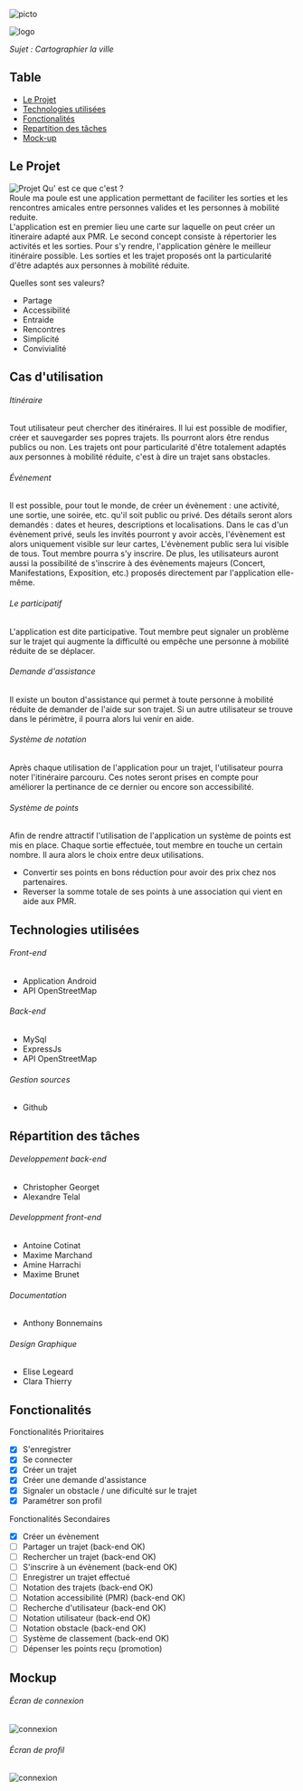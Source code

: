 
![picto](ressources/Picto.png)

![logo](ressources/logo.png)

*Sujet : Cartographier la ville*

## Table

- [Le Projet](#le-projet)
- [Technologies utilisées](#technologies-utilisees)
- [Fonctionalités](#fonctionalites)
- [Repartition des tâches](#repartition-des-taches)
- [Mock-up](#mockup)

## Le Projet

![Projet](ressources/Flyer.jpg)
Qu' est ce que c'est ?   
 Roule ma poule est une application permettant de faciliter les sorties et les rencontres amicales entre personnes valides et les personnes à mobilité reduite.  
 L'application est en premier lieu une carte sur laquelle on peut créer un itineraire adapté aux PMR. Le second concept consiste à répertorier les activités et les sorties. Pour s'y rendre, l'application génère le meilleur itinéraire possible. Les sorties et les trajet proposés ont la particularité d'être adaptés aux personnes à mobilité réduite.

Quelles sont ses valeurs?   
- Partage   
- Accessibilité
- Entraide
- Rencontres
- Simplicité
- Convivialité

## Cas d'utilisation
###### Itinéraire
Tout utilisateur peut chercher des itinéraires. Il lui est possible de modifier, créer et sauvegarder ses popres trajets. Ils pourront alors être rendus publics ou non. Les trajets ont pour particularité d'être totalement adaptés aux personnes à mobilité réduite, c'est à dire un trajet sans obstacles.
###### Évènement
Il est possible, pour tout le monde, de créer un évènement : une activité, une sortie, une soirée, etc. qu'il soit public ou privé. Des détails seront alors demandés : dates et heures, descriptions et localisations. Dans le cas d'un évènement privé, seuls les invités pourront y avoir accès, l'évènement est alors uniquement visible sur leur cartes, L'évènement public sera lui visible de tous. Tout membre pourra s'y inscrire. De plus, les utilisateurs auront aussi la possibilité de s'inscrire à des évènements majeurs (Concert, Manifestations, Exposition, etc.) proposés directement par l'application elle-même.
###### Le participatif
L'application est dite participative. Tout membre peut signaler un problème sur le trajet qui augmente la difficulté ou empêche une personne à mobilité réduite de se déplacer.
###### Demande d'assistance
Il existe un bouton d'assistance qui permet à toute personne à mobilité réduite de demander de l'aide sur son trajet. Si un autre utilisateur se trouve dans le périmètre, il pourra alors lui venir en aide.
###### Système de notation
Après chaque utilisation de l'application pour un trajet, l'utilisateur pourra noter l'itinéraire parcouru. Ces notes seront prises en compte pour améliorer la pertinance de ce dernier ou encore son accessibilité.
###### Système de points
Afin de rendre attractif l'utilisation de l'application un système de points est mis en place. Chaque sortie effectuée, tout membre en touche un certain nombre. Il aura alors le choix entre deux utilisations.
- Convertir ses points en bons réduction pour avoir des prix chez nos partenaires.
- Reverser la somme totale de ses points à une association qui vient en aide aux PMR.

## Technologies utilisées
###### Front-end
  - Application Android
  - API OpenStreetMap

###### Back-end
  - MySql
  - ExpressJs
  - API OpenStreetMap

###### Gestion sources
  - Github

## Répartition des tâches

###### Developpement back-end
- Christopher Georget
- Alexandre Telal

###### Developpment front-end
- Antoine Cotinat
- Maxime Marchand
- Amine Harrachi
- Maxime Brunet

###### Documentation
- Anthony Bonnemains

###### Design Graphique
- Elise Legeard
- Clara Thierry

## Fonctionalités

Fonctionalités Prioritaires
- [x] S'enregistrer
- [x] Se connecter
- [x] Créer un trajet
- [x] Créer une demande d'assistance
- [x] Signaler un obstacle / une dificulté sur le trajet
- [x] Paramétrer son profil

Fonctionalités Secondaires
- [x] Créer un évènement
- [ ] Partager un trajet (back-end OK)
- [ ] Rechercher un trajet (back-end OK)
- [ ] S'inscrire à un évènement (back-end OK)
- [ ] Enregistrer un trajet effectué
- [ ] Notation des trajets (back-end OK)
- [ ] Notation accessibilité (PMR) (back-end OK)
- [ ] Recherche d'utilisateur (back-end OK)
- [ ] Notation utilisateur (back-end OK)
- [ ] Notation obstacle (back-end OK)
- [ ] Système de classement (back-end OK)
- [ ] Dépenser les points reçu (promotion)

## Mockup
###### Écran de connexion  
![connexion](ressources/ecran_connexion.png)
###### Écran de profil  
![connexion](ressources/ecran_profil.png)
